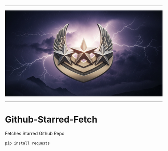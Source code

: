 
---

<div align="center">
  <img src="./GitHub-Starred-Logo.jpeg" alt="Github Starred Logo"/>
</div>

---

# Github-Starred-Fetch
Fetches Starred Github Repo

```
pip install requests
```
